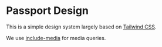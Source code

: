 # Passport Design

This is a simple design system largely based on [Tailwind CSS](https://tailwindcss.com/).

We use [include-media](https://github.com/eduardoboucas/include-media) for media queries.
